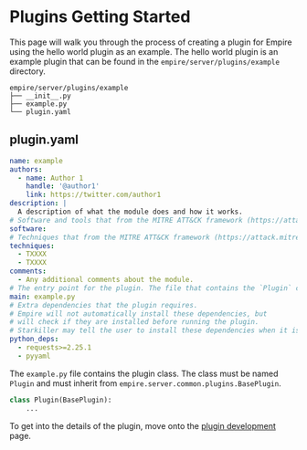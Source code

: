 # Plugins Getting Started

This page will walk you through the process of creating a plugin for Empire using
the hello world plugin as an example. The hello world plugin is an example plugin
that can be found in the `empire/server/plugins/example` directory.

```
empire/server/plugins/example
├── __init__.py
├── example.py
└── plugin.yaml
```

## plugin.yaml
```yaml
name: example
authors:
  - name: Author 1
    handle: '@author1'
    link: https://twitter.com/author1
description: |
  A description of what the module does and how it works.
# Software and tools that from the MITRE ATT&CK framework (https://attack.mitre.org/software/)
software:
# Techniques that from the MITRE ATT&CK framework (https://attack.mitre.org/techniques/enterprise/)
techniques:
  - TXXXX
  - TXXXX
comments:
  - Any additional comments about the module.
# The entry point for the plugin. The file that contains the `Plugin` class.
main: example.py
# Extra dependencies that the plugin requires.
# Empire will not automatically install these dependencies, but
# will check if they are installed before running the plugin.
# Starkiller may tell the user to install these dependencies when it is installed via the marketplace.
python_deps:
  - requests>=2.25.1
  - pyyaml
```

The `example.py` file contains the plugin class. The class must be named `Plugin`
and must inherit from `empire.server.common.plugins.BasePlugin`.

```python
class Plugin(BasePlugin):
    ...
```

To get into the details of the plugin, move onto the [plugin development](./plugin-development.md) page.
